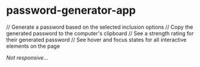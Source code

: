 # password-generator-app

// Generate a password based on the selected inclusion options
// Copy the generated password to the computer's clipboard
// See a strength rating for their generated password
// See hover and focus states for all interactive elements on the page

*Not responsive...*
